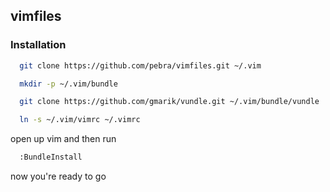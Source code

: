 ## vimfiles ##

### Installation ###

```sh
  git clone https://github.com/pebra/vimfiles.git ~/.vim

  mkdir -p ~/.vim/bundle

  git clone https://github.com/gmarik/vundle.git ~/.vim/bundle/vundle

  ln -s ~/.vim/vimrc ~/.vimrc
```

open up vim and then run

```sh
  :BundleInstall
```

now you're ready to go
